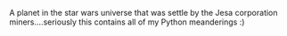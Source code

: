 A planet in the star wars universe that was settle by the Jesa corporation miners....seriously this contains all of my Python meanderings :)